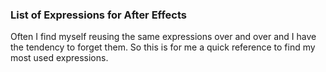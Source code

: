 ### List of Expressions for After Effects

Often I find myself reusing the same expressions over and over and I have the tendency to forget them. So this is for me a quick reference to find my most used expressions.

